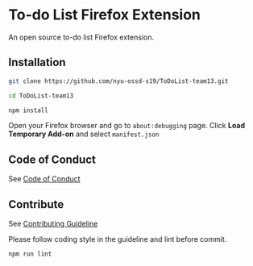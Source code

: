 # To-do List Firefox Extension

An open source to-do list Firefox extension.

## Installation

```bash
git clone https://github.com/nyu-ossd-s19/ToDoList-team13.git

cd ToDoList-team13

npm install
```

Open your Firefox browser and go to `about:debugging` page. Click **Load Temporary Add-on** and select `manifest.json`

## Code of Conduct

See [Code of Conduct](./CODE_OF_CONDUCT.md)

## Contribute

See [Contributing Guideline](./CONTRIBUTING.md)

Please follow coding style in the guideline and lint before commit.

```bash
npm run lint
```
